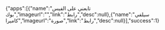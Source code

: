 {"apps":[{"name":"تابعني على الفيس بوك","imageurl":"","link":"رابط","desc":null},{"name":"سيلفي كاميرا","imageurl":"صورة","link":"رابط","desc":null}],"success":1}
